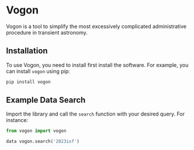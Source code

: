 # Vogon

Vogon is a tool to simplify the most excessively complicated administrative procedure in transient astronomy.

## Installation

To use Vogon, you need to install first install the software. For example, you can install `vogon` using pip:

```bash 
pip install vogon
``` 
## Example Data Search

Import the library and call the `search` function with your desired query. For instance:

```python
from vogon import vogon

data vogon.search('2023ixf')
```
